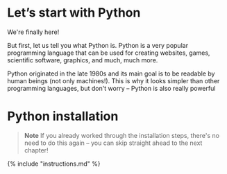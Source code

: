 # Let’s start with Python

We're finally here!

But first, let us tell you what Python is. Python is a very popular programming language that can be used for creating websites, games, scientific software, graphics, and much, much more.

Python originated in the late 1980s and its main goal is to be readable by human beings (not only machines!). This is why it looks simpler than other programming languages, but don't worry – Python is also really powerful

# Python installation

> **Note** If you already worked through the installation steps, there's no need to do this again – you can skip straight ahead to the next chapter!

{% include "instructions.md" %}

